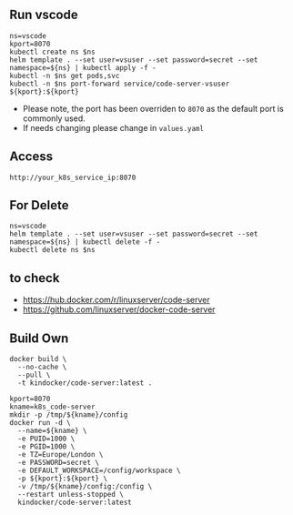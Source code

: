 ## Run vscode
```
ns=vscode
kport=8070
kubectl create ns $ns
helm template . --set user=vsuser --set password=secret --set namespace=${ns} | kubectl apply -f -
kubectl -n $ns get pods,svc
kubectl -n $ns port-forward service/code-server-vsuser ${kport}:${kport}
```
- Please note, the port has been overriden to `8070` as the default port is commonly used.
- If needs changing please change in `values.yaml`

## Access
```
http://your_k8s_service_ip:8070
```


## For Delete
```
ns=vscode
helm template . --set user=vsuser --set password=secret --set namespace=${ns} | kubectl delete -f -
kubectl delete ns $ns
```



## to check
- https://hub.docker.com/r/linuxserver/code-server
- https://github.com/linuxserver/docker-code-server


## Build Own
```
docker build \
  --no-cache \
  --pull \
  -t kindocker/code-server:latest .
```

```
kport=8070
kname=k8s_code-server
mkdir -p /tmp/${kname}/config
docker run -d \
  --name=${kname} \
  -e PUID=1000 \
  -e PGID=1000 \
  -e TZ=Europe/London \
  -e PASSWORD=secret \
  -e DEFAULT_WORKSPACE=/config/workspace \
  -p ${kport}:${kport} \
  -v /tmp/${kname}/config:/config \
  --restart unless-stopped \
  kindocker/code-server:latest
  ```